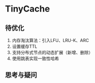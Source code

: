 # TinyCache

## 待优化
1. 内存淘汰算法：引入LFU、LRU-K、ARC
2. 设置缓存TTL
3. 支持分布式节点的动态扩展（新增、删除）
4. 使用跳表实现一致性哈希

## 思考与疑问